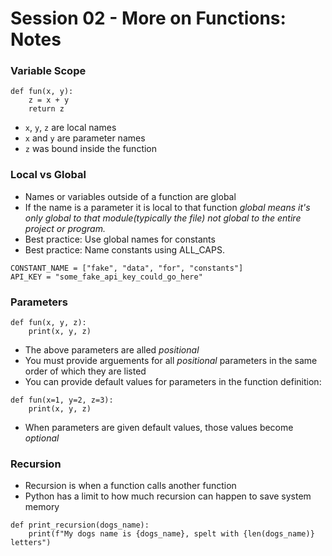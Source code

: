 # Session 02 - More on Functions: Notes

### Variable Scope
```python3
def fun(x, y):
	z = x + y
	return z
```
* `x`, `y`, `z` are local names
* `x` and `y` are parameter names
* `z` was bound inside the function

### Local vs Global
* Names or variables outside of a function are global
* If the name is a parameter it is local to that function
_global means it's only global to that module(typically the file) not global to the entire project or program._
* Best practice: Use global names for constants
* Best practice: Name constants using ALL_CAPS.
```python3
CONSTANT_NAME = ["fake", "data", "for", "constants"]
API_KEY = "some_fake_api_key_could_go_here"
```

### Parameters
```python3
def fun(x, y, z):
	print(x, y, z)
```
* The above parameters are alled _positional_ 
* You must provide arguements for all  _positional_ parameters in the same order of which they are listed
* You can provide default values for parameters in the function definition:
```python3
def fun(x=1, y=2, z=3):
	print(x, y, z)
```
* When parameters are given default values, those values become _optional_

### Recursion
* Recursion is when a function calls another function
* Python has a limit to how much recursion can happen to save system memory
```python3
def print_recursion(dogs_name):
	print(f"My dogs name is {dogs_name}, spelt with {len(dogs_name)} letters")
```
